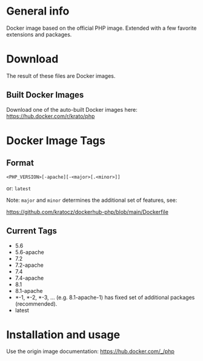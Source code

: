 # General info

Docker image based on the official PHP image. Extended with a few favorite extensions and packages.

# Download

The result of these files are Docker images.

## Built Docker Images

Download one of the auto-built Docker images here: https://hub.docker.com/r/krato/php

# Docker Image Tags

## Format

```
<PHP_VERSION>[-apache][-<major>[.<minor>]]
```

or: `latest`

Note: `major` and `minor` determines the additional set of features, see:

https://github.com/kratocz/dockerhub-php/blob/main/Dockerfile

## Current Tags

- 5.6
- 5.6-apache
- 7.2
- 7.2-apache
- 7.4
- 7.4-apache
- 8.1
- 8.1-apache
- *-1, *-2, *-3, ... (e.g. 8.1-apache-1) has fixed set of additional packages (recommended).
- latest

# Installation and usage

Use the origin image documentation: https://hub.docker.com/_/php
